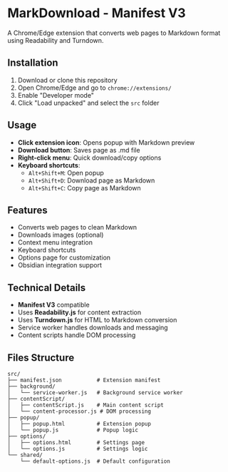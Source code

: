 # MarkDownload - Manifest V3

A Chrome/Edge extension that converts web pages to Markdown format using Readability and Turndown.

## Installation

1. Download or clone this repository
2. Open Chrome/Edge and go to `chrome://extensions/`
3. Enable "Developer mode"
4. Click "Load unpacked" and select the `src` folder

## Usage

- **Click extension icon**: Opens popup with Markdown preview
- **Download button**: Saves page as .md file
- **Right-click menu**: Quick download/copy options
- **Keyboard shortcuts**:
  - `Alt+Shift+M`: Open popup
  - `Alt+Shift+D`: Download page as Markdown
  - `Alt+Shift+C`: Copy page as Markdown

## Features

- Converts web pages to clean Markdown
- Downloads images (optional)
- Context menu integration
- Keyboard shortcuts
- Options page for customization
- Obsidian integration support

## Technical Details

- **Manifest V3** compatible
- Uses **Readability.js** for content extraction
- Uses **Turndown.js** for HTML to Markdown conversion
- Service worker handles downloads and messaging
- Content scripts handle DOM processing

## Files Structure

```
src/
├── manifest.json           # Extension manifest
├── background/
│   └── service-worker.js   # Background service worker
├── contentScript/
│   ├── contentScript.js    # Main content script
│   └── content-processor.js # DOM processing
├── popup/
│   ├── popup.html          # Extension popup
│   └── popup.js            # Popup logic
├── options/
│   ├── options.html        # Settings page
│   └── options.js          # Settings logic
└── shared/
    └── default-options.js  # Default configuration
```